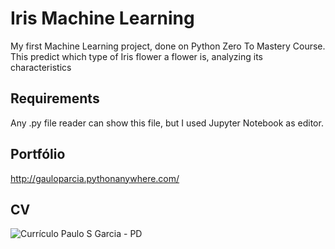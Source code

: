 # Iris Machine Learning
My first Machine Learning project, done on Python Zero To Mastery Course. This predict which type of Iris flower a flower is, analyzing its characteristics

## Requirements
Any .py file reader can show this file, but I used Jupyter Notebook as editor.

## Portfólio
http://gauloparcia.pythonanywhere.com/

## CV

![Currículo Paulo S  Garcia - PD](https://user-images.githubusercontent.com/98903106/157282028-01627cda-4ee5-401f-a062-eb3f864d2707.jpg)
